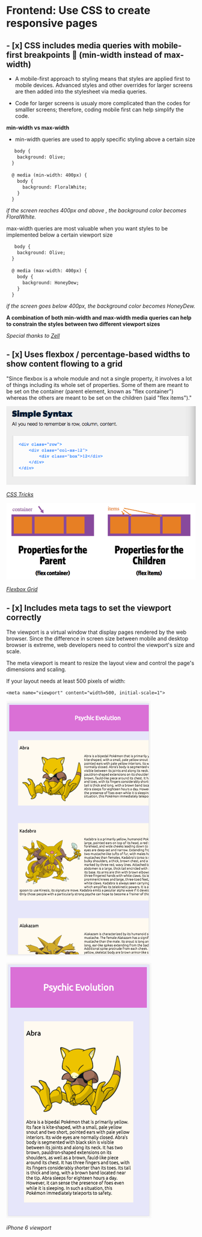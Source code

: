 # Frontend: Use CSS to create responsive pages

## - [x] CSS includes media queries with mobile-first breakpoints 📲 (min-width instead of max-width)

* A mobile-first approach to styling means that styles are applied first to mobile devices. Advanced styles and other overrides for larger screens are then added into the stylesheet via media queries.

* Code for larger screens is usualy more complicated than the codes for smalller screens; therefore, coding mobile first can help simplify the code.

**min-width vs max-width**

* min-width queries are used to apply specific styling above a certain size

```[js]                                         if:
   body {
    background: Olive;
  }

  @ media (min-width: 400px) {
    body {
      background: FloralWhite;
    }
  }
  ```

*if the screen reaches 400px and above , the background color becomes FloralWhite.*

max-width queries are most valuable when you want styles to be implemented below a certain viewport size

```[js]                                         if:
   body {
    background: Olive;
  }

  @ media (max-width: 400px) {
    body {
      background: HoneyDew;
    }
  }
```

*if the screen goes below 400px, the background color becomes HoneyDew.*

 **A combination of both min-width and max-width media queries can help to constrain the styles between two different viewport sizes**

*Special thanks to [Zell](https://zellwk.com/blog/how-to-write-mobile-first-css/)*

## - [x] Uses flexbox / percentage-based widths to show content flowing to a grid

"Since flexbox is a whole module and not a single property, it involves a lot of things including its whole set of properties. Some of them are meant to be set on the container (parent element, known as "flex container") whereas the others are meant to be set on the children (said "flex items")."

![property relationships](images/flexbox-syntax.png)

*[CSS Tricks](https://css-tricks.com/snippets/css/a-guide-to-flexbox/)*

![flexbox syntax](images/properties-parents.children.png)

*[Flexbox Grid](http://flexboxgrid.com/)*

## - [x] Includes meta tags to set the viewport correctly

The viewport is a virtual window that display pages rendered by the web browser. Since the difference in screen size between mobile and desktop browser is extreme, web developers need to control the viewport's size and scale.

The meta viewport is meant to resize the layout view and control the page's dimensions and scaling.

If your layout needs at least 500 pixels of width:

```
<meta name="viewport" content="width=500, initial-scale=1">
```
![without meta tag](images/no_meta-tag.png)

![with meta tag](images/with_meta-tag.png)

*iPhone 6 viewport*
